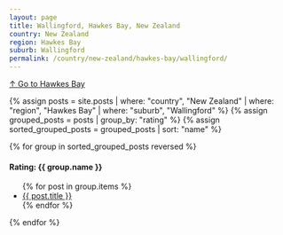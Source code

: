 ```yaml
---
layout: page
title: Wallingford, Hawkes Bay, New Zealand
country: New Zealand
region: Hawkes Bay
suburb: Wallingford
permalink: /country/new-zealand/hawkes-bay/wallingford/
---
```

[↑ Go to Hawkes Bay](/country/new-zealand/hawkes-bay/)

{% assign posts = site.posts | where: "country", "New Zealand" | where: "region", "Hawkes Bay" | where: "suburb", "Wallingford" %}
{% assign grouped_posts = posts | group_by: "rating" %}
{% assign sorted_grouped_posts = grouped_posts | sort: "name" %}

{% for group in sorted_grouped_posts reversed %}
  <h4>Rating: {{ group.name }}</h4>
  <ul>
    {% for post in group.items %}
      <li><a href="{{ post.url }}">{{ post.title }}</a></li>
    {% endfor %}
  </ul>
{% endfor %}
